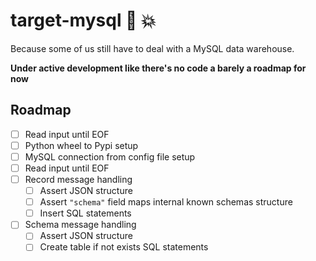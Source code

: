 # target-mysql :rocket: :boom:

Because some of us still have to deal with a MySQL data warehouse.

**Under active development like there's no code a barely a roadmap for now**

## Roadmap

- [ ] Read input until EOF
- [ ] Python wheel to Pypi setup
- [ ] MySQL connection from config file setup
- [ ] Read input until EOF
- [ ] Record message handling
  - [ ] Assert JSON structure
  - [ ] Assert `"schema"` field maps internal known schemas structure
  - [ ] Insert SQL statements
- [ ] Schema message handling
  - [ ] Assert JSON structure
  - [ ] Create table if not exists SQL statements
